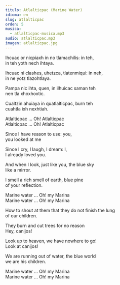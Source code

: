 ```yaml
---
titulo: Atlalticpac (Marine Water)
idioma: en
slug: atlalticpac
orden: 5
musica: 
  - atlalticpac-musica.mp3
audio: atlalticpac.mp3
imagen: atlalticpac.jpg
---
```


Ihcuac or nicpiaxh in no tlamachilis: in teh,<br>
in teh yoth nech ihtaya.<br>

Ihcuac ni clashes, uhetzca, tlatenmiqui: in neh,<br>
in ne yotz tlazohtlaya.<br>

Pampa nic ihta, quen, in ilhuicac saman teh<br>
nen tla xhoxhoxtic.<br>

Cualtzin ahuiaya in quatlalticpac, burn teh<br>
cuahtla ixh nexhtiah.<br>

Atlalticpac ... Oh! Atlalticpac<br>
Atlalticpac ... Oh! Atlalticpac<br>

Since I have reason to use: you,<br>
you looked at me<br>

Since I cry, I laugh, I dream: I,<br>
I already loved you.<br>

And when I look, just like you, the blue sky<br>
like a mirror.<br>

I smell a rich smell of earth, blue pine<br>
of your reflection.<br>

Marine water ... Oh! my Marina<br>
Marine water ... Oh! my Marina<br>

How to shout at them that they do not finish the lung<br>
of our children.<br>

They burn and cut trees for no reason<br>
Hey, canijos!<br>

Look up to heaven, we have nowhere to go!<br>
Look at canijos!<br>

We are running out of water, the blue world<br>
we are his children.<br>

Marine water ... Oh! my Marina<br>
Marine water ... Oh! my Marina<br>
